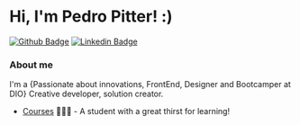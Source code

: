 # Hi, I'm Pedro Pitter! :)

[![Github Badge](https://img.shields.io/badge/-Github-000?style=flat-square&logo=Github&logoColor=white&link=https://github.com/oPitter)](https://github.com/oPitter)
[![Linkedin Badge](https://img.shields.io/badge/-LinkedIn-blue?style=flat-square&logo=Linkedin&logoColor=white&link=https://www.linkedin.com/in/pedro-de-fran%C3%A7a-69599a170/)](https://www.linkedin.com/in/pedro-de-fran%C3%A7a-69599a170/)

### About me
I'm a {Passionate about innovations, FrontEnd, Designer and Bootcamper at DIO} Creative developer, solution creator.

- [Courses](https://web.digitalinnovation.one/users/pedromesquitafranca?tab=achievements) 👨🏼‍🏫 - A student with a great thirst for learning!

